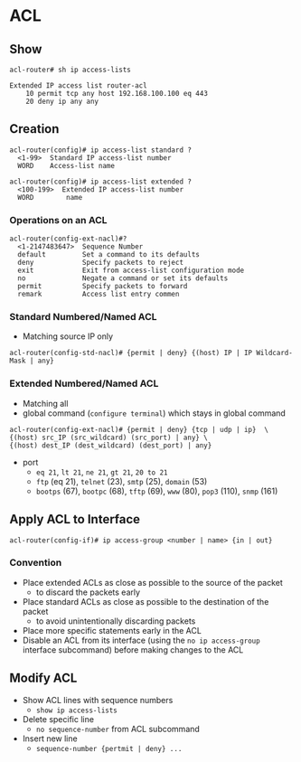 # ACL

## Show
```
acl-router# sh ip access-lists

Extended IP access list router-acl
    10 permit tcp any host 192.168.100.100 eq 443
    20 deny ip any any
```

## Creation
```
acl-router(config)# ip access-list standard ?
  <1-99>  Standard IP access-list number
  WORD    Access-list name

acl-router(config)# ip access-list extended ?
  <100-199>  Extended IP access-list number
  WORD        name
```

### Operations on an ACL
```
acl-router(config-ext-nacl)#?
  <1-2147483647>  Sequence Number
  default         Set a command to its defaults
  deny            Specify packets to reject
  exit            Exit from access-list configuration mode
  no              Negate a command or set its defaults
  permit          Specify packets to forward
  remark          Access list entry commen
```

### Standard Numbered/Named ACL
- Matching source IP only
```
acl-router(config-std-nacl)# {permit | deny} {(host) IP | IP Wildcard-Mask | any}
```

### Extended Numbered/Named ACL
- Matching all
- global command (`configure terminal`) which stays in global command
```
acl-router(config-ext-nacl)# {permit | deny} {tcp | udp | ip}  \
{(host) src_IP (src_wildcard) (src_port) | any} \
{(host) dest_IP (dest_wildcard) (dest_port) | any}
```
- port
    - `eq 21`, `lt 21`, `ne 21`, `gt 21`, `20 to 21`
    - `ftp` (eq 21), `telnet` (23), `smtp` (25), `domain` (53)
    - `bootps` (67), `bootpc` (68), `tftp` (69), `www` (80), `pop3` (110), `snmp` (161)

## Apply ACL to Interface
```
acl-router(config-if)# ip access-group <number | name> {in | out}
```

### Convention
- Place extended ACLs as close as possible to the source of the packet
    - to discard the packets early
- Place standard ACLs as close as possible to the destination of the packet
    - to avoid unintentionally discarding packets
- Place more specific statements early in the ACL
- Disable an ACL from its interface (using the `no ip access-group` interface subcommand) before making changes to the ACL

## Modify ACL
- Show ACL lines with sequence numbers
    - `show ip access-lists`
- Delete specific line
    - `no sequence-number` from ACL subcommand
- Insert new line
    - `sequence-number {pertmit | deny} ...`
